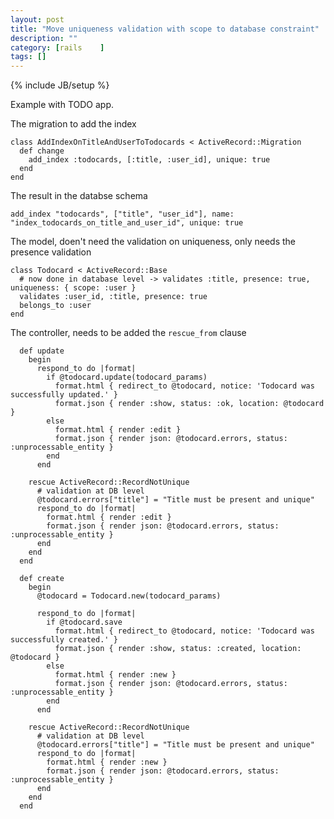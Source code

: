 ```yaml
---
layout: post
title: "Move uniqueness validation with scope to database constraint"
description: ""
category: [rails    ]
tags: []
---
```

{% include JB/setup %}

Example with TODO app.


The migration to add the index 

    class AddIndexOnTitleAndUserToTodocards < ActiveRecord::Migration
      def change
        add_index :todocards, [:title, :user_id], unique: true
      end
    end

The result in the databse schema

    add_index "todocards", ["title", "user_id"], name: "index_todocards_on_title_and_user_id", unique: true


The model, doen't need the validation on uniqueness, only needs the presence validation

    class Todocard < ActiveRecord::Base
      # now done in database level -> validates :title, presence: true, uniqueness: { scope: :user }
      validates :user_id, :title, presence: true
      belongs_to :user
    end


The controller, needs to be added the `rescue_from` clause

      def update
        begin
          respond_to do |format|
            if @todocard.update(todocard_params)
              format.html { redirect_to @todocard, notice: 'Todocard was successfully updated.' }
              format.json { render :show, status: :ok, location: @todocard }
            else
              format.html { render :edit }
              format.json { render json: @todocard.errors, status: :unprocessable_entity }
            end
          end

        rescue ActiveRecord::RecordNotUnique
          # validation at DB level
          @todocard.errors["title"] = "Title must be present and unique"
          respond_to do |format|
            format.html { render :edit }
            format.json { render json: @todocard.errors, status: :unprocessable_entity }
          end
        end
      end

      def create
        begin
          @todocard = Todocard.new(todocard_params)

          respond_to do |format|
            if @todocard.save
              format.html { redirect_to @todocard, notice: 'Todocard was successfully created.' }
              format.json { render :show, status: :created, location: @todocard }
            else
              format.html { render :new }
              format.json { render json: @todocard.errors, status: :unprocessable_entity }
            end
          end

        rescue ActiveRecord::RecordNotUnique
          # validation at DB level
          @todocard.errors["title"] = "Title must be present and unique"
          respond_to do |format|
            format.html { render :new }
            format.json { render json: @todocard.errors, status: :unprocessable_entity }
          end
        end
      end

